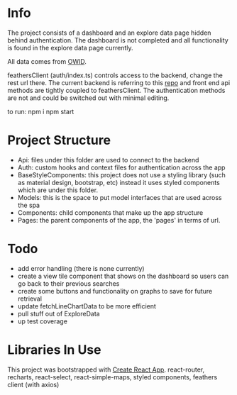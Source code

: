 # Info

The project consists of a dashboard and an explore data page hidden behind authentication. The dashboard is not completed 
and all functionality is found in the explore data page currently.  

All data comes from [OWID](https://github.com/owid/covid-19-data/tree/master/public/data).

feathersClient (auth/index.ts)  controls access to the backend, change the rest url there. 
The current backend is referring to this [repo](https://github.com/wialho/covid-tracker-backend)
and front end api methods are tightly coupled to feathersClient. The authentication methods are not and 
could be switched out with minimal editing. 

to run: npm i npm start

# Project Structure
- Api: files under this folder are used to connect to the backend
- Auth: custom hooks and context files for authentication across the app
- BaseStyleComponents: this project does not use a styling library (such as material design, bootstrap, etc)
     instead it uses styled components which are under this folder.
- Models: this is the space to put model interfaces that are used across the spa
- Components: child components that make up the app structure
- Pages: the parent components of the app, the 'pages' in terms of url. 

# Todo
- add error handling (there is none currently)
- create a view tile component that shows on the dashboard so users can go back to their previous searches 
- create some buttons and functionality on graphs to save for future retrieval
- update fetchLineChartData to be more efficient 
- pull stuff out of ExploreData
- up test coverage

# Libraries In Use

This project was bootstrapped with [Create React App](https://github.com/facebook/create-react-app).
react-router,
recharts,
react-select,
react-simple-maps,
styled components,
feathers client (with axios)
